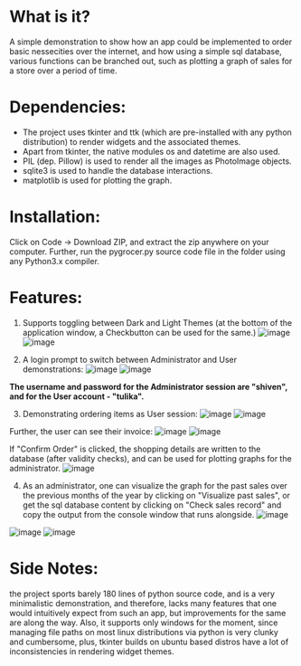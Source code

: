 # What is it?
A simple demonstration to show how an app could be implemented to order basic nessecities over the internet, and how using a simple sql database, various functions can be branched out, such as plotting a graph of sales for a store over a period of time.

# Dependencies:
- The project uses tkinter and ttk (which are pre-installed with any python distribution) to render widgets and the associated themes.
- Apart from tkinter, the native modules os and datetime are also used.
- PIL (dep. Pillow) is used to render all the images as PhotoImage objects.
- sqlite3 is used to handle the database interactions.
- matplotlib is used for plotting the graph.

# Installation:
Click on Code -> Download ZIP, and extract the zip anywhere on your computer.
Further, run the pygrocer.py source code file in the folder using any Python3.x compiler.

# Features:
1. Supports toggling between Dark and Light Themes (at the bottom of the application window, a Checkbutton can be used for the same.)
![image](https://user-images.githubusercontent.com/112420208/188271690-760d9204-e8e0-4fe2-b8a7-d6785e8c9474.png)
![image](https://user-images.githubusercontent.com/112420208/188271698-721538b3-8fc6-4612-8035-4bb7d94b2b5e.png)

2. A login prompt to switch between Administrator and User demonstrations:
![image](https://user-images.githubusercontent.com/112420208/188271731-71447f68-aafa-4810-887a-4130facb72c9.png)
![image](https://user-images.githubusercontent.com/112420208/195977178-98799932-c3bb-4e15-a2fa-a3413e7346b2.png)


**The username and password for the Administrator session are "shiven", and for the User account - "tulika".**

3. Demonstrating ordering items as User session:
![image](https://user-images.githubusercontent.com/112420208/188271792-eb7fa525-7d05-4373-8b8d-006b4b2d1164.png)
![image](https://user-images.githubusercontent.com/112420208/188271813-eb9d03e0-094b-478d-91ce-9838a9e07f74.png)

Further, the user can see their invoice:
![image](https://user-images.githubusercontent.com/112420208/188271835-19a047ac-e763-4d15-a3ec-2e75dc0ff982.png)
![image](https://user-images.githubusercontent.com/112420208/188271840-746e2caa-2123-48c1-a658-10c23df14359.png)

If "Confirm Order" is clicked, the shopping details are written to the database (after validity checks), and can be used for plotting graphs for the administrator.
![image](https://user-images.githubusercontent.com/112420208/188271895-e4140c2c-14ca-4278-b83a-a3da7b0c636e.png)

4. As an administrator, one can visualize the graph for the past sales over the previous months of the year by clicking on "Visualize past sales", or get the sql database content by clicking on "Check sales record" and copy the output from the console window that runs alongside.
![image](https://user-images.githubusercontent.com/112420208/188271954-d1b624fe-49b2-458f-a73d-2b13cf7a8bde.png)

![image](https://user-images.githubusercontent.com/112420208/188271967-6c856655-4b66-47c2-847f-d02f1a19cf46.png)
![image](https://user-images.githubusercontent.com/112420208/188271972-69adf35f-f3f6-45ee-8841-090c6c4d2a8e.png)

# Side Notes:
the project sports barely 180 lines of python source code, and is a very minimalistic demonstration, and therefore, lacks many features that one would intuitively expect from such an app, but improvements for the same are along the way.
Also, it supports only windows for the moment, since managing file paths on most linux distributions via python is very clunky and cumbersome, plus, tkinter builds on ubuntu based distros have a lot of inconsistencies in rendering widget themes.
